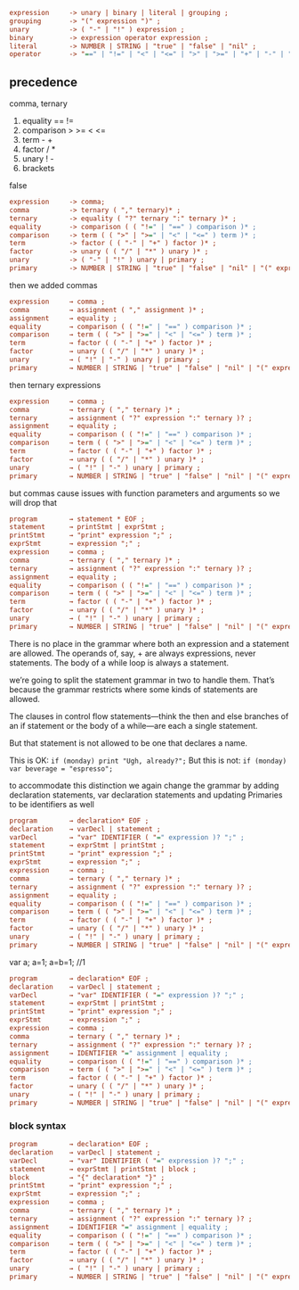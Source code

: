 ```cfg
expression     -> unary | binary | literal | grouping ;
grouping       -> "(" expression ")" ;
unary          -> ( "-" | "!" ) expression ;
binary         -> expression operator expression ;
literal        -> NUMBER | STRING | "true" | "false" | "nil" ;
operator       -> "==" | "!=" | "<" | "<=" | ">" | ">=" | "+" | "-" | "*" | "/" ;
```

## precedence
comma, ternary
1. equality == != 
2. comparison > >= < <=
3. term - +
4. factor / *
5. unary ! -
6. brackets

false

```cfg
expression     -> comma;
comma          -> ternary ( "," ternary)* ;
ternary        -> equality ( "?" ternary ":" ternary )* ;
equality       -> comparison ( ( "!=" | "==" ) comparison )* ;
comparison     -> term ( ( ">" | ">=" | "<" | "<=" ) term )* ;
term           -> factor ( ( "-" | "+" ) factor )* ;
factor         -> unary ( ( "/" | "*" ) unary )* ;
unary          -> ( "-" | "!" ) unary | primary ;
primary        -> NUMBER | STRING | "true" | "false" | "nil" | "(" expression ")";
```
then we added commas
```cfg  
expression     → comma ;  
comma          → assignment ( "," assignment )* ;  
assignment     → equality ;  
equality       → comparison ( ( "!=" | "==" ) comparison )* ;  
comparison     → term ( ( ">" | ">=" | "<" | "<=" ) term )* ;  
term           → factor ( ( "-" | "+" ) factor )* ;  
factor         → unary ( ( "/" | "*" ) unary )* ;  
unary          → ( "!" | "-" ) unary | primary ;  
primary        → NUMBER | STRING | "true" | "false" | "nil" | "(" expression ")" ;  
```  
then ternary expressions
```cfg  
expression     → comma ;  
comma          → ternary ( "," ternary )* ;  
ternary        → assignment ( "?" expression ":" ternary )? ;  
assignment     → equality ;  
equality       → comparison ( ( "!=" | "==" ) comparison )* ;  
comparison     → term ( ( ">" | ">=" | "<" | "<=" ) term )* ;  
term           → factor ( ( "-" | "+" ) factor )* ;  
factor         → unary ( ( "/" | "*" ) unary )* ;  
unary          → ( "!" | "-" ) unary | primary ;  
primary        → NUMBER | STRING | "true" | "false" | "nil" | "(" expression ")" ;  
```

but commas cause issues with function parameters and arguments so we will drop that

```cfg 
program        → statement * EOF ;
statement      → printStmt | exprStmt ;
printStmt      → "print" expression ";" ;
exprStmt       → expression ";" ;
expression     → comma ;  
comma          → ternary ( "," ternary )* ;  
ternary        → assignment ( "?" expression ":" ternary )? ;  
assignment     → equality ;  
equality       → comparison ( ( "!=" | "==" ) comparison )* ;  
comparison     → term ( ( ">" | ">=" | "<" | "<=" ) term )* ;  
term           → factor ( ( "-" | "+" ) factor )* ;  
factor         → unary ( ( "/" | "*" ) unary )* ;  
unary          → ( "!" | "-" ) unary | primary ;  
primary        → NUMBER | STRING | "true" | "false" | "nil" | "(" expression ")" ;  
```

There is no place in the grammar where both an expression and a statement are allowed.
The operands of, say, + are always expressions, never statements. The body of a while loop is always a statement.

we’re going to split the statement grammar in two to handle them.
That’s because the grammar restricts where some kinds of statements are allowed.

The clauses in control flow statements—think the then and else branches of an if statement or the body of a while—are each a single statement.

But that statement is not allowed to be one that declares a name.

This is OK:
`if (monday) print "Ugh, already?";`
But this is not:
`if (monday) var beverage = "espresso";`

to accommodate this distinction we again change the grammar by adding declaration statements,
var declaration statements and updating Primaries to be identifiers as well
```cfg  
program        → declaration* EOF ;
declaration    → varDecl | statement ;
varDecl        → "var" IDENTIFIER ( "=" expression )? ";" ;
statement      → exprStmt | printStmt ;
printStmt      → "print" expression ";" ;
exprStmt       → expression ";" ;
expression     → comma ;  
comma          → ternary ( "," ternary )* ;  
ternary        → assignment ( "?" expression ":" ternary )? ;  
assignment     → equality ;  
equality       → comparison ( ( "!=" | "==" ) comparison )* ;  
comparison     → term ( ( ">" | ">=" | "<" | "<=" ) term )* ;  
term           → factor ( ( "-" | "+" ) factor )* ;  
factor         → unary ( ( "/" | "*" ) unary )* ;  
unary          → ( "!" | "-" ) unary | primary ;  
primary        → NUMBER | STRING | "true" | "false" | "nil" | "(" expression ")" | IDENTIFIER ;  
```

var a;
a=1;
a=b=1; //1

```cfg  
program        → declaration* EOF ;
declaration    → varDecl | statement ;
varDecl        → "var" IDENTIFIER ( "=" expression )? ";" ;
statement      → exprStmt | printStmt ;
printStmt      → "print" expression ";" ;
exprStmt       → expression ";" ;
expression     → comma ;  
comma          → ternary ( "," ternary )* ;  
ternary        → assignment ( "?" expression ":" ternary )? ;  
assignment     → IDENTIFIER "=" assignment | equality ;  
equality       → comparison ( ( "!=" | "==" ) comparison )* ;  
comparison     → term ( ( ">" | ">=" | "<" | "<=" ) term )* ;  
term           → factor ( ( "-" | "+" ) factor )* ;  
factor         → unary ( ( "/" | "*" ) unary )* ;  
unary          → ( "!" | "-" ) unary | primary ;  
primary        → NUMBER | STRING | "true" | "false" | "nil" | "(" expression ")" | IDENTIFIER ;  
```

### block syntax
```cfg  
program        → declaration* EOF ;
declaration    → varDecl | statement ;
varDecl        → "var" IDENTIFIER ( "=" expression )? ";" ;
statement      → exprStmt | printStmt | block ;
block          → "{" declaration* "}" ;
printStmt      → "print" expression ";" ;
exprStmt       → expression ";" ;
expression     → comma ;  
comma          → ternary ( "," ternary )* ;  
ternary        → assignment ( "?" expression ":" ternary )? ;  
assignment     → IDENTIFIER "=" assignment | equality ;  
equality       → comparison ( ( "!=" | "==" ) comparison )* ;  
comparison     → term ( ( ">" | ">=" | "<" | "<=" ) term )* ;  
term           → factor ( ( "-" | "+" ) factor )* ;  
factor         → unary ( ( "/" | "*" ) unary )* ;  
unary          → ( "!" | "-" ) unary | primary ;  
primary        → NUMBER | STRING | "true" | "false" | "nil" | "(" expression ")" | IDENTIFIER ;  
```